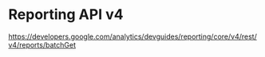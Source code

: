 # Reporting API v4

https://developers.google.com/analytics/devguides/reporting/core/v4/rest/v4/reports/batchGet
